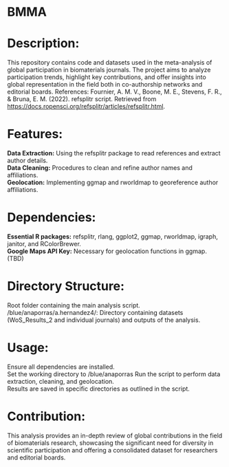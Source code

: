# BMMA
# Description:
This repository contains code and datasets used in the meta-analysis of global participation in biomaterials journals. The project aims to analyze participation trends, highlight key contributions, and offer insights into global representation in the field both in co-authorship networks and editorial boards.
References:
Fournier, A. M. V., Boone, M. E., Stevens, F. R., & Bruna, E. M. (2022). refsplitr script. Retrieved from https://docs.ropensci.org/refsplitr/articles/refsplitr.html.

# Features:
**Data Extraction:** Using the refsplitr package to read references and extract author details.  
**Data Cleaning:** Procedures to clean and refine author names and affiliations.  
**Geolocation:** Implementing ggmap and rworldmap to georeference author affiliations.  

# Dependencies:
**Essential R packages:** refsplitr, rlang, ggplot2, ggmap, rworldmap, igraph, janitor, and RColorBrewer.  
**Google Maps API Key:** Necessary for geolocation functions in ggmap. (TBD)

# Directory Structure:
Root folder containing the main analysis script.  
/blue/anaporras/a.hernandez4/: Directory containing datasets (WoS_Results_2 and individual journals) and outputs of the analysis.

# Usage:
Ensure all dependencies are installed.  
Set the working directory to /blue/anaporras
Run the script to perform data extraction, cleaning, and geolocation.  
Results are saved in specific directories as outlined in the script.

# Contribution:
This analysis provides an in-depth review of global contributions in the field of biomaterials research, showcasing the significant need for diversity in scientific participation and offering a consolidated dataset for researchers and editorial boards.
